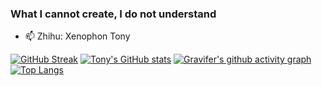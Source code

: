 ### What I cannot create, I do not understand

- 📫 Zhihu: Xenophon Tony

<!--
**tonyabracadabra/tonyabracadabra** is a ✨ _special_ ✨ repository because its `README.md` (this file) appears on your GitHub profile.

Here are some ideas to get you started:

- 🔭 I’m currently working on ...
- 🌱 I’m currently learning ...
- 👯 I’m looking to collaborate on ...
- 💬 Ask me about ...
- 📫 How to reach me: ...
- 😄 Pronouns: ...
- ⚡ Fun fact: ...
-->

[![GitHub Streak](https://github-readme-streak-stats.herokuapp.com/?user=tonyabracadabra)](https://github.com/DenverCoder1/github-readme-streak-stats)
[![Tony's GitHub stats](https://github-readme-stats.vercel.app/api?username=tonyabracadabra&count_private=true&bg_color=30,e96443,904e95&title_color=fff&text_color=fff)](https://github.com/anuraghazra/github-readme-stats)
[![Gravifer's github activity graph](https://activity-graph.herokuapp.com/graph?username=tonyabracadabra&bg_color=ffffff0a&color=3080ed&line=5094f0&point=4d72f2&hide_border=true)](https://github.com/ashutosh00710/github-readme-activity-graph)
[![Top Langs](https://github-readme-stats-beige-seven.vercel.app/api/top-langs/?username=tonyabracadabra&langs_count=5&layout=compact)](https://github.com/anuraghazra/github-readme-stats)
